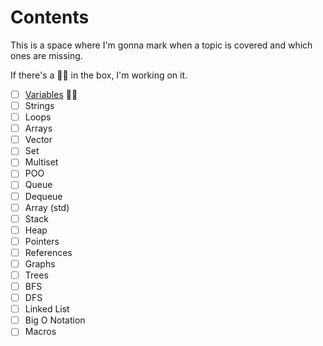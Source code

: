 # Contents
This is a space where I'm gonna mark when a topic is covered and which ones are missing.

If there's a 🧑‍💻 in the box, I'm working on it.

- [ ] [Variables](./Variables/IntroVariables.md) 🧑‍💻
- [ ] Strings
- [ ] Loops
- [ ] Arrays
- [ ] Vector
- [ ] Set
- [ ] Multiset
- [ ] POO
- [ ] Queue
- [ ] Dequeue
- [ ] Array (std)
- [ ] Stack
- [ ] Heap
- [ ] Pointers
- [ ] References
- [ ] Graphs
- [ ] Trees
- [ ] BFS
- [ ] DFS
- [ ] Linked List
- [ ] Big O Notation
- [ ] Macros
